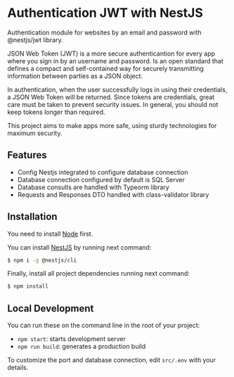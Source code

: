# Authentication JWT with NestJS

Authentication module for websites by an email and password with @nestjs/jwt library.

JSON Web Token (JWT) is a more secure authenticantion for every app where you sign in by an username and password. Is an open standard that defines a compact and self-contained way for securely transmitting information between parties as a JSON object. 

In authentication, when the user successfully logs in using their credentials, a JSON Web Token will be returned. Since tokens are credentials, great care must be taken to prevent security issues. In general, you should not keep tokens longer than required.

This project aims to make apps more safe, using sturdy technologies for maximum security.

## Features
* Config Nestjs integrated to configure database connection
* Database connection configured by default is SQL Server
* Database consults are handled with Typeorm library
* Requests and Responses DTO handled with class-validator library

## Installation
You need to install [Node](https://nodejs.org/en/) first. 

You can install [NestJS](https://docs.nestjs.com/) by running next command:
```bash
$ npm i -g @nestjs/cli
```

Finally, install all project dependencies running next command:
```bash
$ npm install
```


## Local Development
You can run these on the command line in the root of your project:

* `npm start`: starts development server
* `npm run build`: generates a production build

To customize the port and database connection, edit `src/.env` with your details.
